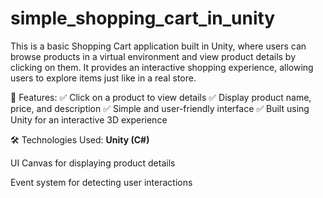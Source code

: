 # simple_shopping_cart_in_unity


This is a basic Shopping Cart application built in Unity, where users can browse products in a virtual environment and view product details by clicking on them. It provides an interactive shopping experience, allowing users to explore items just like in a real store.


🔹 Features:
✅ Click on a product to view details
✅ Display product name, price, and description
✅ Simple and user-friendly interface
✅ Built using Unity for an interactive 3D experience



🛠️ Technologies Used:
**Unity (C#)**

UI Canvas for displaying product details

Event system for detecting user interactions
